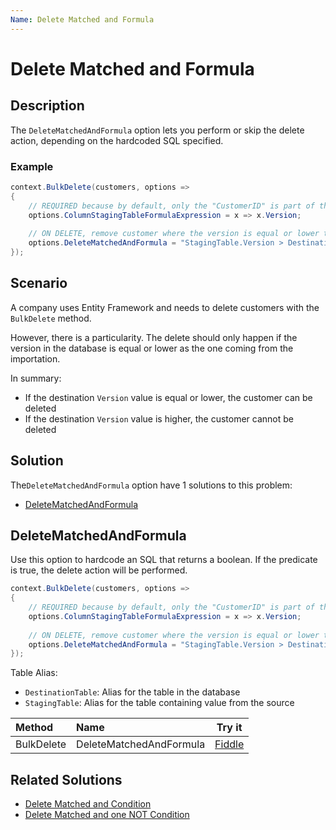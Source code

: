 ```yaml
---
Name: Delete Matched and Formula
---
```


# Delete Matched and Formula

## Description

The `DeleteMatchedAndFormula` option lets you perform or skip the delete action, depending on the hardcoded SQL specified.

### Example

```csharp
context.BulkDelete(customers, options => 
{
	// REQUIRED because by default, only the "CustomerID" is part of the "StagingTable"
	options.ColumnStagingTableFormulaExpression = x => x.Version;
	
	// ON DELETE, remove customer where the version is equal or lower than the one coming from the importation
	options.DeleteMatchedAndFormula = "StagingTable.Version > DestinationTable.Version";
});
```

## Scenario

A company uses Entity Framework and needs to delete customers with the `BulkDelete` method.

However, there is a particularity. The delete should only happen if the version in the database is equal or lower as the one coming from the importation.

In summary:

- If the destination `Version` value is equal or lower, the customer can be deleted
- If the destination `Version` value is higher, the customer cannot be deleted

## Solution

The`DeleteMatchedAndFormula` option have 1 solutions to this problem:

- [DeleteMatchedAndFormula](#deletematchedandformula)

## DeleteMatchedAndFormula

Use this option to hardcode an SQL that returns a boolean. If the predicate is true, the delete action will be performed.

```csharp
context.BulkDelete(customers, options => 
{
	// REQUIRED because by default, only the "CustomerID" is part of the "StagingTable"
	options.ColumnStagingTableFormulaExpression = x => x.Version;
	
	// ON DELETE, remove customer where the version is equal or lower than the one coming from the importation
	options.DeleteMatchedAndFormula = "StagingTable.Version > DestinationTable.Version";
});
```

Table Alias:

- `DestinationTable`: Alias for the table in the database
- `StagingTable`: Alias for the table containing value from the source

| Method 		  | Name                                     | Try it |
|:----------------|:-----------------------------------------|--------|
| BulkDelete 	  | DeleteMatchedAndFormula 		 | [Fiddle](https://dotnetfiddle.net/mwjtvN) |

## Related Solutions

- [Delete Matched and Condition](doc-v2/delete-matched-and-condition.md)
- [Delete Matched and one NOT Condition](doc-v2/delete-matched-and-one-not-condition.md)